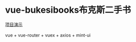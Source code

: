 # vue-bukesibooks布克斯二手书
[项目演示](https://m-m-monica.github.io/2020/06/25/vue-bukesibooks/)<br><br>
vue + vue-router + vuex + axios + mint-ui
